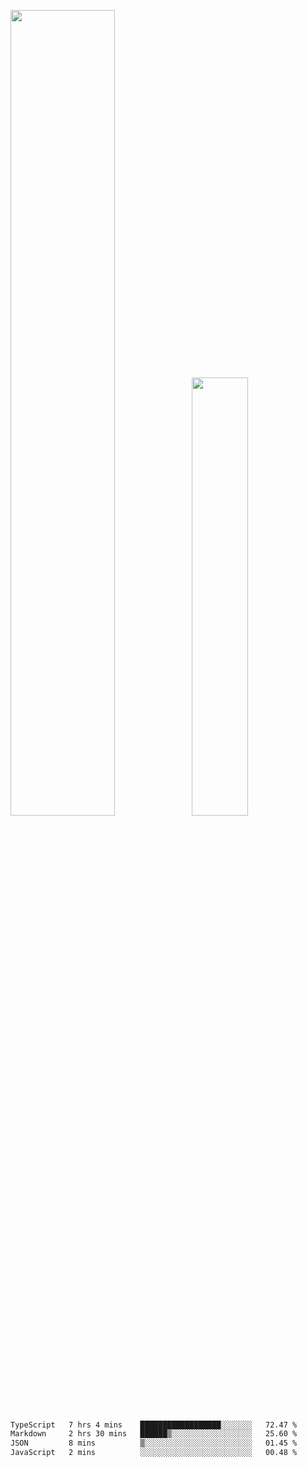 <img align="" width="57.5%" src="https://github-readme-stats.vercel.app/api?username=Dream4ever&hide_title=true&hide_border=true&count_private=true&show_icons=true&include_all_commits=true&line_height=21" /><img align="" width="42.4%" src="https://github-readme-stats.vercel.app/api/top-langs/?username=Dream4ever&hide_title=true&count_private=true&show_icons=true&langs_count=6&hide_border=true&layout=compact" />

<!--START_SECTION:waka-->

```txt
TypeScript   7 hrs 4 mins    ██████████████████░░░░░░░   72.47 %
Markdown     2 hrs 30 mins   ██████▒░░░░░░░░░░░░░░░░░░   25.60 %
JSON         8 mins          ▒░░░░░░░░░░░░░░░░░░░░░░░░   01.45 %
JavaScript   2 mins          ░░░░░░░░░░░░░░░░░░░░░░░░░   00.48 %
```

<!--END_SECTION:waka-->
